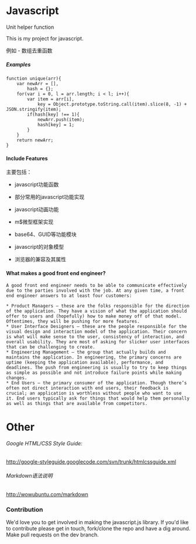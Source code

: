 Javascript
==========
Unit helper function

This is my project for javascript.

例如 - 数组去重函数
##### Examples

```
function unique(arr){
	var newArr = [],
	    hash = {};
	for(var i = 0, l = arr.length; i < l; i++){
		var item = arr[i],
		    key = Object.prototype.toString.call(item).slice(8, -1) + JSON.stringify(item);
	    if(hash[key] !== 1){
	    	newArr.push(item);
	    	hash[key] = 1;
	    }
	}
	return newArr;
}
```

#### Include Features

主要包括：

* javascript功能函数

* 部分常用的javascript功能实现

* javascript动画功能

* m$微型框架实现

* base64、GUID等功能模块

* javascript的对象模型

* 浏览器的兼容及其属性


#### What makes a good front end engineer?
	A good front end engineer needs to be able to communicate effectively due to the parties involved with the job. At any given time, a front end engineer answers to at least four customers:

	* Product Managers – these are the folks responsible for the direction of the application. They have a vision of what the application should offer to users and (hopefully) how to make money off of that model. Oftentimes, they will be pushing for more features.
 	* User Interface Designers – these are the people responsible for the visual design and interaction model of the application. Their concern is what will make sense to the user, consistency of interaction, and overall usability. They are most of asking for slicker user interfaces that can be challenging to create.
 	* Engineering Management – the group that actually builds and maintains the application. In engineering, the primary concerns are uptime (keeping the application available), performance, and deadlines. The push from engineering is usually to try to keep things as simple as possible and not introduce failure points while making changes.
	* End Users – the primary consumer of the application. Though there’s often not direct interaction with end users, their feedback is crucial; an application is worthless without people who want to use it. End users typically ask for things that would help them personally as well as things that are available from competitors.

Other
==========
###### Google HTML/CSS Style Guide: 

http://google-styleguide.googlecode.com/svn/trunk/htmlcssguide.xml

###### Markdown语法说明

http://wowubuntu.com/markdown


### Contribution

We'd love you to get involved in making the javascript.js library. If you'd like to contribute please get in touch, fork/clone the repo and have a dig around. Make pull requests on the dev branch.
